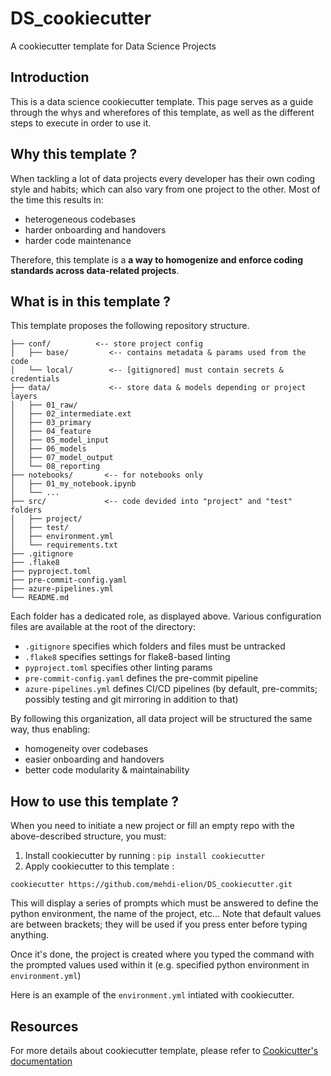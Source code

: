 # DS_cookiecutter
A cookiecutter template for Data Science Projects

## Introduction
This is a data science cookiecutter template. This page serves as a guide through the whys and wherefores of this template, as well as the different steps to execute in order to use it.

<!-- <p align=center>
    <img src="/images/data_logo_full_black.png"  height="100">
</p> -->

## Why this template ?
When tackling a lot of data projects every developer has their own coding style and habits; which can also vary from one project to the other.
Most of the time this results in:
* heterogeneous codebases
* harder onboarding and handovers
* harder code maintenance

Therefore, this template is a **a way to homogenize and enforce coding standards across data-related projects**.


## What is in this template ?
This template proposes the following repository structure.

```console
├── conf/          <-- store project config
│   ├── base/         <-- contains metadata & params used from the code
│   └── local/        <-- [gitignored] must contain secrets & credentials
├── data/             <-- store data & models depending or project layers
│   ├── 01_raw/
│   ├── 02_intermediate.ext
│   ├── 03_primary
│   ├── 04_feature
│   ├── 05_model_input
│   ├── 06_models
│   ├── 07_model_output
│   └── 08_reporting
├── notebooks/       <-- for notebooks only
│   ├── 01_my_notebook.ipynb
│   └── ...
├── src/             <-- code devided into "project" and "test" folders
│   ├── project/
│   ├── test/
│   ├── environment.yml
│   └── requirements.txt
├── .gitignore
├── .flake8
├── pyproject.toml
├── pre-commit-config.yaml
├── azure-pipelines.yml
└── README.md
```

Each folder has a dedicated role, as displayed above.
Various configuration files are available at the root of the directory:
* `.gitignore` specifies which folders and files must be untracked
* `.flake8` specifies settings for flake8-based linting
* `pyproject.toml` specifies other linting params
* `pre-commit-config.yaml` defines the pre-commit pipeline
* `azure-pipelines.yml` defines CI/CD pipelines (by default, pre-commits; possibly testing and git mirroring in addition to that)


By following this organization, all data project will be structured the same way, thus enabling:
* homogeneity over codebases
* easier onboarding and handovers
* better code modularity & maintainability



## How to use this template ?
When you need to initiate a new project or fill an empty repo with the above-described structure, you must:

1) Install cookiecutter by running : ```pip install cookiecutter```
2) Apply cookiecutter to this template :
```console
cookiecutter https://github.com/mehdi-elion/DS_cookiecutter.git
```

This will display a series of prompts which must be answered to define the python environment, the name of the project, etc...
Note that default values are between brackets; they will be used if you press enter before typing anything.

<!-- <p align=center>
    <img src="images/cookicutter_prompt.png"  height="100">
</p> -->

Once it's done, the project is created where you typed the command with the prompted values used within it (e.g. specified python environment in `environment.yml`)

<!-- <p align=center>
    <img src="images/proj_created.png"  height="100">
</p> -->

Here is an example of the `environment.yml` intiated with cookiecutter.
<!-- <p align=center>
    <img src="images/example_env_yml.png"  width="800">
</p> -->


## Resources
For more details about cookiecutter template, please refer to [Cookicutter's documentation](https://cookiecutter.readthedocs.io/en/stable/)
